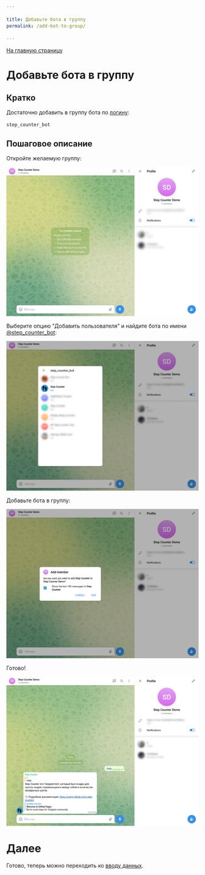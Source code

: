 ```yaml
---

title: Добавьте бота в группу
permalink: /add-bot-to-group/

---
```


[На главную страницу](index.md)

# Добавьте бота в группу

## Кратко

Достаточно добавить в группу бота по [логину](https://t.me/step_counter_bot):

`step_counter_bot`

## Пошаговое описание

Откройте желаемую группу:

![01](../img/demo/add-bot-to-group/01-fresh-group.png)

Выберите опцию "Добавить пользователя" и найдите бота по имени [@step_counter_bot](https://t.me/step_counter_bot):

![02](../img/demo/add-bot-to-group/02-find-bot.png)

Добавьте бота в группу:

![03](../img/demo/add-bot-to-group/03-confirm.png)

Готово!

![04](../img/demo/add-bot-to-group/04-done.png)

# Далее

Готово, теперь можно переходить ко [вводу данных](../adding-results/).
